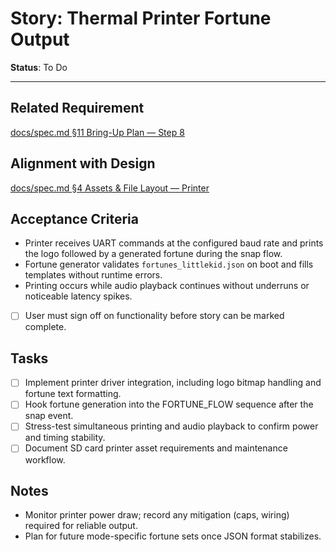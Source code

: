 # Story: Thermal Printer Fortune Output

**Status**: To Do

---

## Related Requirement
[docs/spec.md §11 Bring-Up Plan — Step 8](../spec.md#11-bring-up-plan-mvp-in-this-order)

## Alignment with Design
[docs/spec.md §4 Assets & File Layout — Printer](../spec.md#4-assets--file-layout)

## Acceptance Criteria
- Printer receives UART commands at the configured baud rate and prints the logo followed by a generated fortune during the snap flow.
- Fortune generator validates `fortunes_littlekid.json` on boot and fills templates without runtime errors.
- Printing occurs while audio playback continues without underruns or noticeable latency spikes.
- [ ] User must sign off on functionality before story can be marked complete.

## Tasks
- [ ] Implement printer driver integration, including logo bitmap handling and fortune text formatting.
- [ ] Hook fortune generation into the FORTUNE_FLOW sequence after the snap event.
- [ ] Stress-test simultaneous printing and audio playback to confirm power and timing stability.
- [ ] Document SD card printer asset requirements and maintenance workflow.

## Notes
- Monitor printer power draw; record any mitigation (caps, wiring) required for reliable output.
- Plan for future mode-specific fortune sets once JSON format stabilizes.
